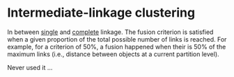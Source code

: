 # Intermediate-linkage clustering

In between [single](../29) and [complete](../30) linkage. The fusion criterion is satisfied when a given proportion of the total possible number
of links is reached. For example, for a criterion of 50%, a fusion happened when their is
50% of the maximum links (i.e., distance between objects at a current partition level).

Never used it ...

